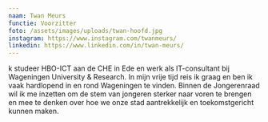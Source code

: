 ```yaml
---
naam: Twan Meurs
functie: Voorzitter
foto: /assets/images/uploads/twan-hoofd.jpg
instagram: https://www.instagram.com/twanmeurs/
linkedin: https://www.linkedin.com/in/twan-meurs/
---
```

<!--StartFragment-->

k studeer HBO-ICT aan de CHE in Ede en werk als IT-consultant bij Wageningen University & Research. In mijn vrije tijd reis ik graag en ben ik vaak hardlopend in en rond Wageningen te vinden. Binnen de Jongerenraad wil ik me inzetten om de stem van jongeren sterker naar voren te brengen en mee te denken over hoe we onze stad aantrekkelijk en toekomstgericht kunnen maken.

<!--EndFragment-->